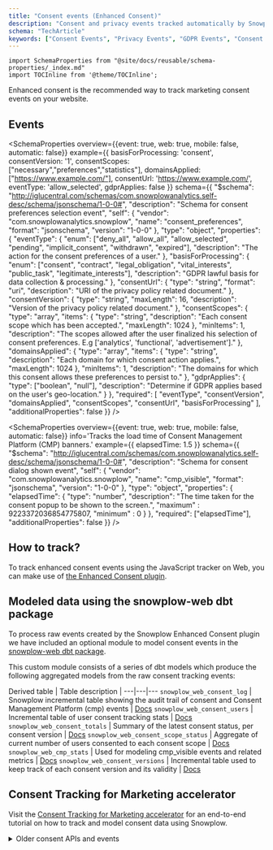 ```yaml
---
title: "Consent events (Enhanced Consent)"
description: "Consent and privacy events tracked automatically by Snowplow for behavioral compliance analytics."
schema: "TechArticle"
keywords: ["Consent Events", "Privacy Events", "GDPR Events", "Consent Analytics", "Privacy Analytics", "Consent Management"]
---
```


```mdx-code-block
import SchemaProperties from "@site/docs/reusable/schema-properties/_index.md"
import TOCInline from '@theme/TOCInline';
```

Enhanced consent is the recommended way to track marketing consent events on your website.

<TOCInline toc={toc} maxHeadingLevel={2} />

## Events

<SchemaProperties
    overview={{event: true, web: true, mobile: false, automatic: false}}
    example={{
        basisForProcessing: 'consent',
        consentVersion: '1',
        consentScopes: ["necessary","preferences","statistics"],
        domainsApplied: ["https://www.example.com/"],
        consentUrl: 'https://www.example.com/',
        eventType: 'allow_selected',
        gdprApplies: false
    }}
    schema={{ "$schema": "http://iglucentral.com/schemas/com.snowplowanalytics.self-desc/schema/jsonschema/1-0-0#", "description": "Schema for consent preferences selection event", "self": { "vendor": "com.snowplowanalytics.snowplow", "name": "consent_preferences", "format": "jsonschema", "version": "1-0-0" }, "type": "object", "properties": { "eventType": { "enum": ["deny_all", "allow_all", "allow_selected", "pending", "implicit_consent", "withdrawn", "expired"], "description": "The action for the consent preferences of a user." }, "basisForProcessing": { "enum": ["consent", "contract", "legal_obligation", "vital_interests", "public_task", "legitimate_interests"], "description": "GDPR lawful basis for data collection & processing." }, "consentUrl": { "type": "string", "format": "uri", "description": "URI of the privacy policy related document." }, "consentVersion": { "type": "string", "maxLength": 16, "description": "Version of the privacy policy related document." }, "consentScopes": { "type": "array", "items": { "type": "string", "description": "Each consent scope which has been accepted.", "maxLength": 1024 }, "minItems": 1, "description": "The scopes allowed after the user finalized his selection of consent preferences. E.g ['analytics', 'functional', 'advertisement']." }, "domainsApplied": { "type": "array", "items": { "type": "string", "description": "Each domain for which consent action applies.", "maxLength": 1024 }, "minItems": 1, "description": "The domains for which this consent allows these preferences to persist to." }, "gdprApplies": { "type": ["boolean", "null"], "description": "Determine if GDPR applies based on the user's geo-location." } }, "required": [ "eventType", "consentVersion", "domainsApplied", "consentScopes", "consentUrl", "basisForProcessing" ], "additionalProperties": false }} />

<SchemaProperties
    overview={{event: true, web: true, mobile: false, automatic: false}}
    info='Tracks the load time of Consent Management Platform (CMP) banners.'
    example={{
        elapsedTime: 1.5
    }}
    schema={{ "$schema": "http://iglucentral.com/schemas/com.snowplowanalytics.self-desc/schema/jsonschema/1-0-0#", "description": "Schema for consent dialog shown event", "self": { "vendor": "com.snowplowanalytics.snowplow", "name": "cmp_visible", "format": "jsonschema", "version": "1-0-0" }, "type": "object", "properties": { "elapsedTime": { "type": "number", "description": "The time taken for the consent popup to be shown to the screen.", "maximum" : 9223372036854775807, "minimum" : 0 } }, "required": ["elapsedTime"], "additionalProperties": false }} />

## How to track?

To track enhanced consent events using the JavaScript tracker on Web, you can make use of [the Enhanced Consent plugin](/docs/sources/trackers/web-trackers/tracking-events/consent-gdpr/index.md).

## Modeled data using the snowplow-web dbt package

To process raw events created by the Snowplow Enhanced Consent plugin we have included an optional module to model consent events in the [snowplow-web dbt package](/docs/modeling-your-data/modeling-your-data-with-dbt/dbt-models/legacy/dbt-web-data-model/consent-module/index.md).

This custom module consists of a series of dbt models which produce the following aggregated models from the raw consent tracking events:

Derived table | Table description | 
---|---|---
`snowplow_web_consent_log` | Snowplow incremental table showing the audit trail of consent and Consent Management Platform (cmp) events | [Docs](https://snowplow.github.io/dbt-snowplow-web/#!/model/model.snowplow_web.snowplow_web_consent_log)
`snowplow_web_consent_users` | Incremental table of user consent tracking stats | [Docs](https://snowplow.github.io/dbt-snowplow-web/#!/model/model.snowplow_web.snowplow_web_consent_users)
`snowplow_web_consent_totals` | Summary of the latest consent status, per consent version | [Docs](https://snowplow.github.io/dbt-snowplow-web/#!/model/model.snowplow_web.snowplow_web_consent_totals)
`snowplow_web_consent_scope_status` | Aggregate of current number of users consented to each consent scope | [Docs](https://snowplow.github.io/dbt-snowplow-web/#!/model/model.snowplow_web.snowplow_web_consent_scope_status)
`snowplow_web_cmp_stats` | Used for modeling cmp_visible events and related metrics | [Docs](https://snowplow.github.io/dbt-snowplow-web/#!/model/model.snowplow_web.snowplow_web_consent_cmp_stats)
`snowplow_web_consent_versions` | Incremental table used to keep track of each consent version and its validity | [Docs](https://snowplow.github.io/dbt-snowplow-web/#!/model/model.snowplow_web.snowplow_web_consent_versions)

## Consent Tracking for Marketing accelerator

Visit the [Consent Tracking for Marketing accelerator](https://docs.snowplow.io/accelerators/consent/) for an end-to-end tutorial on how to track and model consent data using Snowplow.

<details>
  <summary>Older consent APIs and events</summary>
  <div>

There is an option to track older consent granted and consent withdrawn events in our trackers.
However, we recommend using the Enhanced Consent events as they are more up-to-date.

To learn how to track consent granted and withdrawn events, see:

* On Web, make use of the [Consent plugin on the JavaScript tracker](/docs/sources/trackers/web-trackers/previous-versions/web-trackers-v3/tracking-events/consent-gdpr/original/index.md).
* On mobile, see the [consent tracking APIs here](/docs/sources/trackers/mobile-trackers/tracking-events/index.md#creating-a-consent-event).

The tracking consists of two events (`consent_granted` and `consent_withdrawn`) and two context entities (`consent_document` and `gdpr`).

<SchemaProperties schema={{ "$schema": "http://iglucentral.com/schemas/com.snowplowanalytics.self-desc/schema/jsonschema/1-0-0#", "description": "Schema for consent granted", "self": { "vendor": "com.snowplowanalytics.snowplow", "name": "consent_granted", "format": "jsonschema", "version": "1-0-0" }, "type": "object", "properties": { "expiry": { "type": "string", "format": "date-time" } }, "additionalProperties": false }} />

<SchemaProperties schema={{ "$schema": "http://iglucentral.com/schemas/com.snowplowanalytics.self-desc/schema/jsonschema/1-0-0#", "description": "Schema for consent withdrawn", "self": { "vendor": "com.snowplowanalytics.snowplow", "name": "consent_withdrawn", "format": "jsonschema", "version": "1-0-0" }, "type": "object", "properties": { "all": { "type": "boolean" } }, "required": ["all"], "additionalProperties": false }} />

<SchemaProperties schema={{ "$schema": "http://iglucentral.com/schemas/com.snowplowanalytics.self-desc/schema/jsonschema/1-0-0#", "description": "Schema for consent document context", "self": { "vendor": "com.snowplowanalytics.snowplow", "name": "consent_document", "format": "jsonschema", "version": "1-0-0" }, "type": "object", "properties": { "id": { "type": "string", "maxLength": 36 }, "version": { "type": "string", "maxLength": 36 }, "name": { "type": "string", "maxLength": 60 }, "description": { "type": "string", "maxLength": 10000 } }, "required": ["id", "version"], "additionalProperties": false }} />

<SchemaProperties schema={{ "$schema": "http://iglucentral.com/schemas/com.snowplowanalytics.self-desc/schema/jsonschema/1-0-0#", "description": "Schema for a web page context", "self": { "vendor": "com.snowplowanalytics.snowplow", "name": "gdpr", "format": "jsonschema", "version": "1-0-0" }, "type": "object", "properties": { "basisForProcessing": { "type": "string", "enum": ["consent", "contract", "legal_obligation", "vital_interests", "public_task", "legitimate_interests"], "description": "GDPR basis for data collection & processing" }, "documentId": { "type": ["string", "null"], "maxLength": 255, "description": "ID for document detailing basis for processing" }, "documentVersion": { "type": ["string", "null"], "maxLength": 16, "description": "Version of document detailing basis for processing" }, "documentDescription": { "type": ["string", "null"], "maxLength": 4096, "description": "Description of document detailing basis for processing" } }, "required": ["basisForProcessing"], "additionalProperties": false }} />

  </div>
</details>
